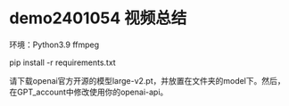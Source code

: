 # demo2401054 视频总结
环境：Python3.9 ffmpeg

pip install -r requirements.txt

请下载openai官方开源的模型large-v2.pt，并放置在文件夹的model下。然后，在GPT_account中修改使用你的openai-api。
